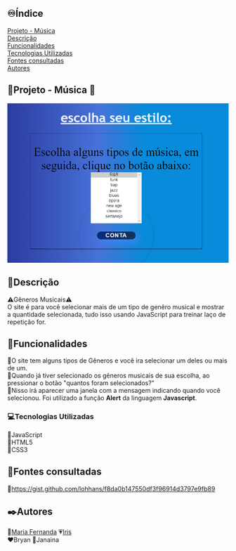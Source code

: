 ## ♾️Índice
[Projeto - Música](#projeto---m%C3%BAsica-)  
[Descrição](#descri%C3%A7%C3%A3o)  
[Funcionalidades](#funcionalidades)  
[Tecnologias Utilizadas](#tecnologias-utilizadas)  
[Fontes consultadas](#fontes-consultadas)  
[Autores](#%EF%B8%8Fautores)

## 📁Projeto - Música 🎵
![image info](_img/tela.png)

## 📝Descrição
⚠️Gêneros Musicais⚠️  
O site é para você selecionar mais de um tipo de genêro musical e mostrar a quantidade selecionada, tudo isso usando JavaScript para treinar laço de repetição for.

## 🔧Funcionalidades
📌O site tem alguns tipos de Gêneros e você ira selecionar um deles ou mais de um.  
📌Quando já tiver selecionado os gêneros musicais de sua escolha, ao pressionar o botão "quantos foram selecionados?"  
📌Nisso irá aparecer uma janela com a mensagem indicando quando você selecionou. Foi utilizado a função **Alert** da linguagem **Javascript**.  

### 💻Tecnologias Utilizadas
🔸JavaScript  
🔸HTML5  
🔸CSS3  

## 📃Fontes consultadas  
🔻https://gist.github.com/lohhans/f8da0b147550df3f96914d3797e9fb89

## ✒️Autores  

🤍[Maria Fernanda](https://github.com/MaferCastilho) 
💗[Iris](https://github.com/iriscarolina)  
❤️Bryan
🖤Janaina